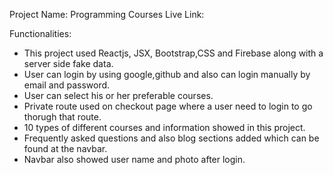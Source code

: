 Project Name: Programming Courses
Live Link:

Functionalities: 
* This project used Reactjs, JSX, Bootstrap,CSS and Firebase along with a server side fake data.
* User can login by using google,github and also can login manually by email and password.
* User can select his or her preferable courses.
* Private route used on checkout page where a user need to login to go thorugh that route.
* 10 types of different courses and information showed in this project.
* Frequently asked questions and also blog sections added which can be found at the navbar.
* Navbar also showed user name and photo after login.